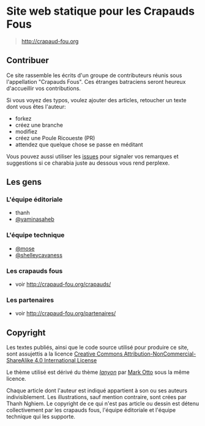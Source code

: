 Site web statique pour les Crapauds Fous
==========================================

> http://crapaud-fou.org

Contribuer
-----------
Ce site rassemble les écrits d'un groupe de contributeurs réunis sous l'appellation "Crapauds Fous". Ces étranges batraciens seront heureux d'accueillir vos contributions.

Si vous voyez des typos, voulez ajouter des articles, retoucher un texte dont vous êtes l'auteur:

- forkez
- créez une branche
- modifiez
- créez une Poule Ricoueste (PR)
- attendez que quelque chose se passe en méditant

Vous pouvez aussi utiliser les [issues][2] pour signaler vos remarques et suggestions si ce charabia juste au dessous vous rend perplexe.


Les gens
----------

### L'équipe éditoriale

- thanh
- [@yaminasaheb](https://github.com/yaminasaheb)

### L'équipe technique

- [@mose](https://github.com/mose)
- [@shelleycavaness](https://github.com/shelleycavaness)

### Les crapauds fous

- voir http://crapaud-fou.org/crapauds/

### Les partenaires

- voir http://crapaud-fou.org/partenaires/


Copyright
----------

Les textes publiés, ainsi que le code source utilisé pour produire ce site, sont assujettis a la licence [Creative Commons Attribution-NonCommercial-ShareAlike 4.0 International License][1]

Le thème utilisé est dérivé du thème [*lanyon*](https://github.com/poole/lanyon) par [Mark Otto](https://github.com/mdo) sous la même licence.

Chaque article dont l'auteur est indiqué appartient à son ou ses auteurs indivisiblement. Les illustrations, sauf mention contraire, sont crées par Thanh Nghiem. Le copyright de ce qui n'est pas article ou dessin est détenu collectivement par les crapauds fous, l'équipe éditoriale et l'équipe technique qui les supporte. 



[1]: http://creativecommons.org/licenses/by-nc-sa/4.0/
[2]: https://github.com/crazy-toads/crazy-toads.github.io/issues
